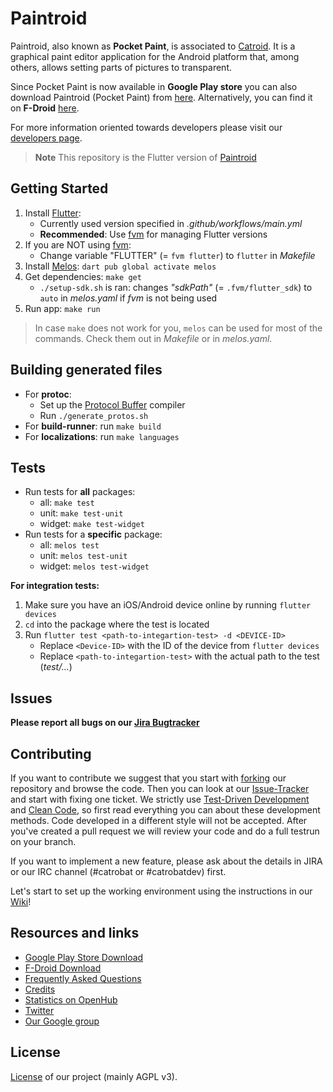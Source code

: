 # Paintroid

Paintroid, also known as **Pocket Paint**, is associated to [Catroid](https://github.com/Catrobat/Catroid). It is a graphical paint editor application for the Android platform that, among others, allows setting parts of pictures to transparent.

Since Pocket Paint is now available in **Google Play store** you can also download Paintroid (Pocket Paint) from [here](https://play.google.com/store/apps/details?id=org.catrobat.paintroid). Alternatively, you can find it on **F-Droid** [here](https://f-droid.org/packages/org.catrobat.paintroid/).

For more information oriented towards developers please visit our [developers page](http://developer.catrobat.org/).

> **Note** This repository is the Flutter version of [Paintroid](https://github.com/Catrobat/Paintroid)

## Getting Started

1. Install [Flutter](https://docs.flutter.dev/get-started/install):
   - Currently used version specified in _.github/workflows/main.yml_
   - **Recommended**: Use [fvm](https://fvm.app/) for managing Flutter versions
2. If you are NOT using [fvm](https://fvm.app/):
   - Change variable "FLUTTER" (= `fvm flutter`) to `flutter` in _Makefile_
3. Install [Melos](https://melos.invertase.dev/~melos-latest/): `dart pub global activate melos`
4. Get dependencies: `make get`
   - `./setup-sdk.sh` is ran: changes _"sdkPath"_ (= `.fvm/flutter_sdk`) to `auto` in _melos.yaml_ if _fvm_ is not being used
5. Run app: `make run`

> In case `make` does not work for you, `melos` can be used for most of the commands. Check them out in _Makefile_ or in _melos.yaml_.

## Building generated files

- For **protoc**:
  - Set up the [Protocol Buffer](https://grpc.io/docs/languages/dart/quickstart/) compiler
  - Run `./generate_protos.sh`
- For **build-runner**: run `make build`
- For **localizations**: run `make languages`

## Tests

- Run tests for **all** packages:
  - all: `make test`
  - unit: `make test-unit`
  - widget: `make test-widget`
- Run tests for a **specific** package:
  - all: `melos test`
  - unit: `melos test-unit`
  - widget: `melos test-widget`

**For integration tests:**

1. Make sure you have an iOS/Android device online by running `flutter devices`
2. `cd` into the package where the test is located
3. Run `flutter test <path-to-integartion-test> -d <DEVICE-ID>`
   - Replace `<Device-ID>` with the ID of the device from `flutter devices`
   - Replace `<path-to-integartion-test>` with the actual path to the test (_test/..._)

## Issues

**Please report all bugs on our [Jira Bugtracker](https://jira.catrob.at/secure/CreateIssue.jspa?pid=10401&issuetype=1)**

## Contributing

If you want to contribute we suggest that you start with [forking](https://help.github.com/articles/fork-a-repo/) our repository and browse the code. Then you can look at our [Issue-Tracker](https://jira.catrob.at/secure/RapidBoard.jspa?rapidView=60) and start with fixing one ticket. We strictly use [Test-Driven Development](http://c2.com/cgi/wiki?TestDrivenDevelopment) and [Clean Code](http://www.planetgeek.ch/wp-content/uploads/2013/06/Clean-Code-V2.2.pdf), so first read everything you can about these development methods. Code developed in a different style will not be accepted. After you've created a pull request we will review your code and do a full testrun on your branch.

If you want to implement a new feature, please ask about the details in JIRA or our IRC channel (#catrobat or #catrobatdev) first.

Let's start to set up the working environment using the instructions in our [Wiki](https://github.com/Catrobat/Catroid/wiki/Setup-working-environment)!

## Resources and links

- [Google Play Store Download](https://play.google.com/store/apps/details?id=org.catrobat.paintroid)
- [F-Droid Download](https://f-droid.org/packages/org.catrobat.paintroid/)
- [Frequently Asked Questions](https://github.com/Catrobat/Catroid/wiki/Frequently-Asked-Questions)
- [Credits](http://developer.catrobat.org/credits)
- [Statistics on OpenHub](https://www.openhub.net/p/catrobat/)
- [Twitter](http://twitter.com/Catroid)
- [Our Google group](https://groups.google.com/forum/?fromgroups#!forum/catrobat)

## License

[License](http://developer.catrobat.org/licenses) of our project (mainly AGPL v3).
